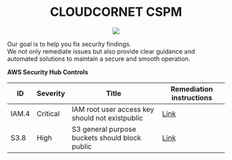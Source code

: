 
<center><h1>CLOUDCORNET CSPM</h1></center>

<p align="center">
  <img src="https://www.cloudcornet.com/_astro/logo.54I3GuID_1J6Sta.webp">
</p>

Our goal is to help you fix security findings.  
We not only remediate issues but also provide clear guidance and automated solutions to maintain a secure and smooth operation.

**AWS Security Hub Controls**

| ID | Severity | Title | Remediation instructions |
| - | - | - | - |
| IAM.4 | Critical | IAM root user access key should not existpublic | [Link](AWS/Controls/IAM.4/README.md)
| S3.8 | High | S3 general purpose buckets should block public | [Link](AWS/Controls/S3.8/README.md)

